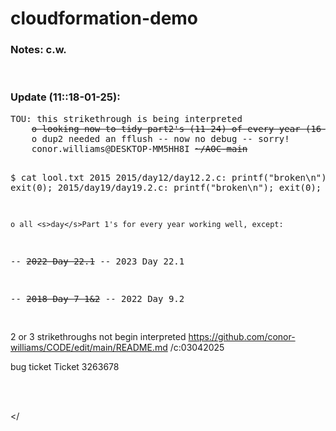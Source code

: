 # cloudformation-demo

<h3>Notes: c.w.</h3>
<br>
<h3>Update (11::18-01-25):</h3>
<pre>
TOU: this strikethrough is being interpreted                 VVVVVVVVVVVVVVVVVVV
	<s>o looking now to tidy part2's (11-24) of every year (16-01-2025) </s>
	o dup2 needed an fflush -- now no debug -- sorry!
	conor.williams@DESKTOP-MM5HH8I <s>~/AOC-main</s>

$ cat lool.txt
        2015
2015/day12/day12.2.c:   printf("broken\n"); exit(0);
2015/day19/day19.2.c:   printf("broken\n"); exit(0);

	o all <s>day</s>Part 1's for every year working well, except:

-- <s>2022 Day 22.1</s>
-- 2023 Day 22.1

-- <s>2018 Day 7 1&2</s>
		-- 2022 Day 9.2

</pre>

2 or 3 strikethroughs not begin interpreted
https://github.com/conor-williams/CODE/edit/main/README.md /c:03042025

bug ticket Ticket 3263678

<br>
<br>
<p></p>


</
